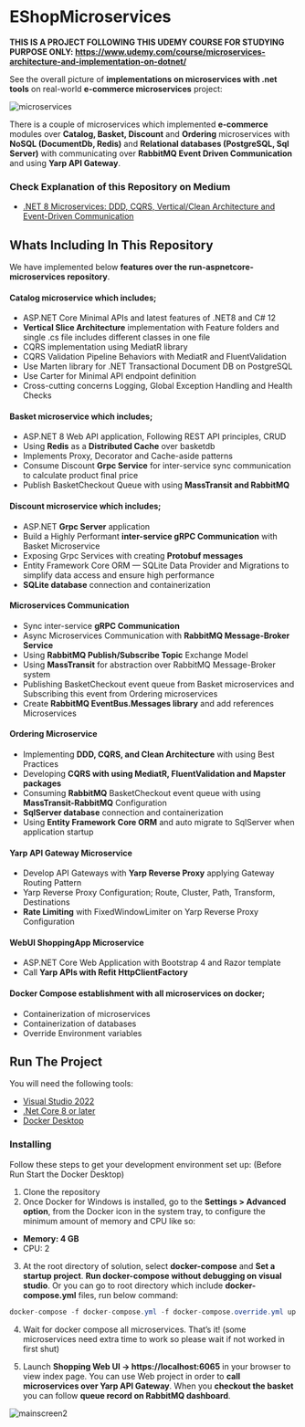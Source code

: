 # EShopMicroservices

**THIS IS A PROJECT FOLLOWING THIS UDEMY COURSE FOR STUDYING PURPOSE ONLY: https://www.udemy.com/course/microservices-architecture-and-implementation-on-dotnet/**

See the overall picture of **implementations on microservices with .net tools** on real-world **e-commerce microservices** project:

![microservices](https://github.com/aspnetrun/run-aspnetcore-microservices/assets/1147445/efe5e688-67f2-4ddd-af37-d9d3658aede4)

There is a couple of microservices which implemented **e-commerce** modules over **Catalog, Basket, Discount** and **Ordering** microservices with **NoSQL (DocumentDb, Redis)** and **Relational databases (PostgreSQL, Sql Server)** with communicating over **RabbitMQ Event Driven Communication** and using **Yarp API Gateway**.

### Check Explanation of this Repository on Medium
* [.NET 8 Microservices: DDD, CQRS, Vertical/Clean Architecture and Event-Driven Communication](https://medium.com/@mehmetozkaya/net-8-microservices-ddd-cqrs-vertical-clean-architecture-2dd7ebaaf4bd)

## Whats Including In This Repository
We have implemented below **features over the run-aspnetcore-microservices repository**.

#### Catalog microservice which includes; 
* ASP.NET Core Minimal APIs and latest features of .NET8 and C# 12
* **Vertical Slice Architecture** implementation with Feature folders and single .cs file includes different classes in one file
* CQRS implementation using MediatR library
* CQRS Validation Pipeline Behaviors with MediatR and FluentValidation
* Use Marten library for .NET Transactional Document DB on PostgreSQL
* Use Carter for Minimal API endpoint definition
* Cross-cutting concerns Logging, Global Exception Handling and Health Checks

#### Basket microservice which includes;
* ASP.NET 8 Web API application, Following REST API principles, CRUD
* Using **Redis** as a **Distributed Cache** over basketdb
* Implements Proxy, Decorator and Cache-aside patterns
* Consume Discount **Grpc Service** for inter-service sync communication to calculate product final price
* Publish BasketCheckout Queue with using **MassTransit and RabbitMQ**
  
#### Discount microservice which includes;
* ASP.NET **Grpc Server** application
* Build a Highly Performant **inter-service gRPC Communication** with Basket Microservice
* Exposing Grpc Services with creating **Protobuf messages**
* Entity Framework Core ORM — SQLite Data Provider and Migrations to simplify data access and ensure high performance
* **SQLite database** connection and containerization

#### Microservices Communication
* Sync inter-service **gRPC Communication**
* Async Microservices Communication with **RabbitMQ Message-Broker Service**
* Using **RabbitMQ Publish/Subscribe Topic** Exchange Model
* Using **MassTransit** for abstraction over RabbitMQ Message-Broker system
* Publishing BasketCheckout event queue from Basket microservices and Subscribing this event from Ordering microservices	
* Create **RabbitMQ EventBus.Messages library** and add references Microservices

#### Ordering Microservice
* Implementing **DDD, CQRS, and Clean Architecture** with using Best Practices
* Developing **CQRS with using MediatR, FluentValidation and Mapster packages**
* Consuming **RabbitMQ** BasketCheckout event queue with using **MassTransit-RabbitMQ** Configuration
* **SqlServer database** connection and containerization
* Using **Entity Framework Core ORM** and auto migrate to SqlServer when application startup
	
#### Yarp API Gateway Microservice
* Develop API Gateways with **Yarp Reverse Proxy** applying Gateway Routing Pattern
* Yarp Reverse Proxy Configuration; Route, Cluster, Path, Transform, Destinations
* **Rate Limiting** with FixedWindowLimiter on Yarp Reverse Proxy Configuration

#### WebUI ShoppingApp Microservice
* ASP.NET Core Web Application with Bootstrap 4 and Razor template
* Call **Yarp APIs with Refit HttpClientFactory**

#### Docker Compose establishment with all microservices on docker;
* Containerization of microservices
* Containerization of databases
* Override Environment variables

## Run The Project
You will need the following tools:

* [Visual Studio 2022](https://visualstudio.microsoft.com/downloads/)
* [.Net Core 8 or later](https://dotnet.microsoft.com/download/dotnet-core/8)
* [Docker Desktop](https://www.docker.com/products/docker-desktop)

### Installing
Follow these steps to get your development environment set up: (Before Run Start the Docker Desktop)
1. Clone the repository
2. Once Docker for Windows is installed, go to the **Settings > Advanced option**, from the Docker icon in the system tray, to configure the minimum amount of memory and CPU like so:
* **Memory: 4 GB**
* CPU: 2
3. At the root directory of solution, select **docker-compose** and **Set a startup project**. **Run docker-compose without debugging on visual studio**.
  Or you can go to root directory which include **docker-compose.yml** files, run below command:
```csharp
docker-compose -f docker-compose.yml -f docker-compose.override.yml up -d
```
4. Wait for docker compose all microservices. That’s it! (some microservices need extra time to work so please wait if not worked in first shut)

5. Launch **Shopping Web UI -> https://localhost:6065** in your browser to view index page. You can use Web project in order to **call microservices over Yarp API Gateway**. When you **checkout the basket** you can follow **queue record on RabbitMQ dashboard**.

![mainscreen2](https://user-images.githubusercontent.com/1147445/81381837-08226000-9116-11ea-9489-82645b8dbfc4.png)
